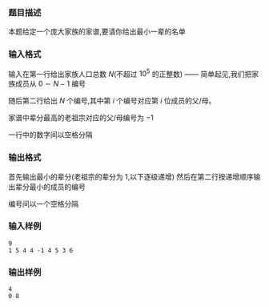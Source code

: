 ### 题目描述
本题给定一个庞大家族的家谱,要请你给出最小一辈的名单

### 输入格式
输入在第一行给出家族人口总数 $N$(不超过 $10^5$ 的正整数) —— 简单起见,我们把家族成员从 $0 \sim N-1$ 编号

随后第二行给出 $N$ 个编号,其中第 $i$ 个编号对应第 $i$ 位成员的父/母。

家谱中辈分最高的老祖宗对应的父/母编号为 $-1$

一行中的数字间以空格分隔
### 输出格式
首先输出最小的辈分(老祖宗的辈分为 $1$,以下逐级递增)
然后在第二行按递增顺序输出辈分最小的成员的编号

编号间以一个空格分隔
### 输入样例
```
9
1 5 4 4 -1 4 5 3 6
```
### 输出样例
```
4
0 8
```